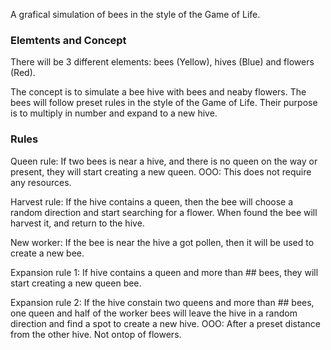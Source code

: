 A grafical simulation of bees in the style of the Game of Life.

### Elemtents and Concept ###

There will be 3 different elements: bees (Yellow), hives (Blue) and flowers (Red).

The concept is to simulate a bee hive with bees and neaby flowers. The bees will follow preset rules in the style of the Game of Life. Their purpose is to multiply in number and expand to a new hive.

### Rules ####

Queen rule: If two bees is near a hive, and there is no queen on the way or present, 
they will start creating a new queen. 
OOO: This does not require any resources.

Harvest rule: If the hive contains a queen, then the bee will choose a random direction and 
start searching for a flower. When found the bee will harvest it, and return to the hive.

New worker: If the bee is near the hive a got pollen, then it will be used to create a new bee.

Expansion rule 1: If hive contains a queen and more than ## bees, they will start creating a 
new queen bee. 

Expansion rule 2: If the hive constain two queens and more than ## bees, one queen and half of 
the worker bees will leave the hive in a random direction and find a spot to create a new hive. 
OOO: After a preset distance from the other hive. Not ontop of flowers.
